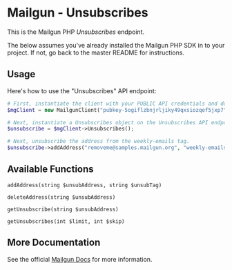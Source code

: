 Mailgun - Unsubscribes
======================

This is the Mailgun PHP *Unsubscribes* endpoint. 

The below assumes you've already installed the Mailgun PHP SDK in to your project. If not, go back to the master README for instructions.

Usage
-------------
Here's how to use the "Unsubscribes" API endpoint:

```php
# First, instantiate the client with your PUBLIC API credentials and domain. 
$mgClient = new MailgunClient("pubkey-5ogiflzbnjrljiky49qxsiozqef5jxp7", "samples.mailgun.org");

# Next, instantiate a Unsubscribes object on the Unsubscribes API endpoint.
$unsubscribe = $mgClient->Unsubscribes();

# Next, unsubscribe the address from the weekly-emails tag.
$unsubscribe->addAddress("removeme@samples.mailgun.org", "weekly-emails");
```

Available Functions
-------------------

`addAddress(string $unsubAddress, string $unsubTag)`  

`deleteAddress(string $unsubAddress)`  

`getUnsubscribe(string $unsubAddress)`  

`getUnsubscribes(int $limit, int $skip)`  


More Documentation
------------------
See the official [Mailgun Docs](http://documentation.mailgun.com/api-unsubscribes.html) for more information.